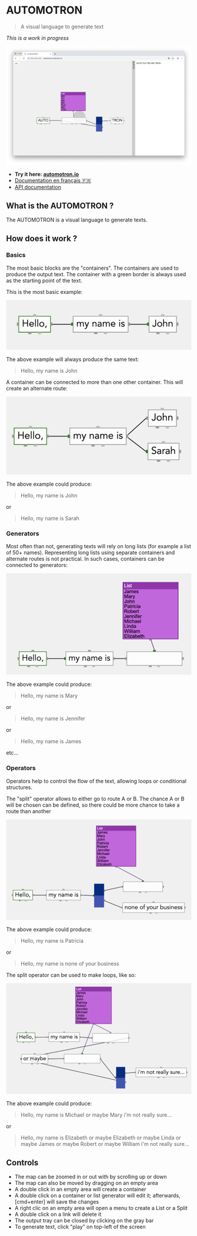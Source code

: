 # AUTOMOTRON

> A visual language to generate text

_This is a work in progress_



![screenshot](screenshot.png)

* **Try it here: [automotron.io](http://automotron.io)**
* [Documentation en français :fr:](https://github.com/lipsumar/automotron/wiki/Documentation-FR)
* [API documentation](https://github.com/lipsumar/automotron/wiki/API)


## What is the AUTOMOTRON ?

The AUTOMOTRON is a visual language to generate texts. 


## How does it work ?

### Basics

The most basic blocks are the "containers". The containers are used to produce the output text. The container with a green border is always used as the starting point of the text.

This is the most basic example:

![a basic example showing 3 connected containers](resources/basic.png)

The above example will always produce the same text:

> Hello, my name is John

A container can be connected to more than one other container. This will create an alternate route:

![an example showing alternate route](resources/alternate-route.png)

The above example could produce:

> Hello, my name is John

or

> Hello, my name is Sarah

### Generators

Most often than not, generating texts will rely on long lists (for example a list of 50+ names). Representing long lists using separate containers and alternate routes is not practical. In such cases, containers can be connected to generators:

![an example showing the list generator](resources/list-generator.png)

The above example could produce:

> Hello, my name is Mary

or

> Hello, my name is Jennifer

or

> Hello, my name is James

etc...


### Operators

Operators help to control the flow of the text, allowing loops or conditional structures.

The "split" operator allows to either go to route A or B. The chance A or B will be chosen can be defined, so there could be more chance to take a route than another

![an example showing the split operator](resources/split-operator.png)

The above example could produce:

> Hello, my name is Patricia

or

> Hello, my name is none of your business

The split operator can be used to make loops, like so:

![an example demonstrating the use of the split operator to create loops](resources/split-operator-loop.png)

The above example could produce:

> Hello, my name is Michael or maybe Mary i'm not really sure...

or

> Hello, my name is Elizabeth or maybe Elizabeth or maybe Linda or maybe James or maybe Robert or maybe William i'm not really sure...


## Controls

* The map can be zoomed in or out with by scrolling up or down
* The map can also be moved by dragging on an empty area
* A double click in an empty area will create a container
* A double click on a container or list generator will edit it; afterwards, [cmd+enter] will save the changes
* A right clic on an empty area will open a menu to create a List or a Split
* A double click on a link will delete it
* The output tray can be closed by clicking on the gray bar
* To generate text, click "play" on top-left of the screen

